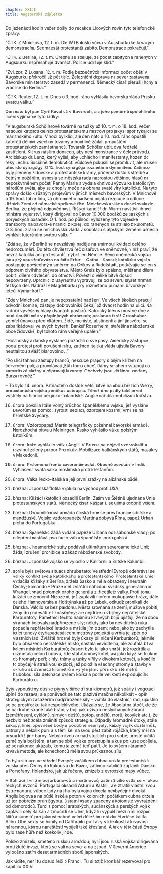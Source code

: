 ```yaml
---
chapter: XXIII
title: Augsburská zápletka
---
```


Do jedenácti hodin večer došly do redakce Lidových novin tyto telefonické zprávy:

<q>ČTK. Z Mnichova, 12. t. m.
Dle WTB došlo včera v Augsburku ke krvavým demonstracím.
Sedmdesát protestantů zabito.
Demonstrace pokračují.</q>

<q>ČTK. Z Berlína, 12. t. m.
Úředně se sděluje, že počet zabitých a raněných v Augsburku nepřesahuje dvanáct.
Policie udržuje klid.</q>

<q>Zvl. zpr. Z Lugana, 12. t. m.
Podle bezpečných informací počet obětí v Augsburku překročil už pět tisíc.
Železniční doprava na sever zastavena.
Bavorské ministerstvo zasedá v permanenci.
Německý císař přerušil hony a vrací se do Berlína.</q>

<q>ČTK. Reuter, 12. t. m.
Dnes o 3. hod. ráno vyhlásila bavorská vláda Prusku svatou válku.</q>

Den nato byl pan Cyril Kéval už v Bavorech, a z jeho poměrně spolehlivého líčení vyjímáme tyto řádky:

<q>V augsburské Schöllerově továrně na tužky už 10. t. m. o 18.
hod. večer natloukli katoličtí dělníci protestantskému mistrovi pro jakýsi spor týkající se mariánského kultu.
V noci byl klid, ale den nato o 10. hod. ráno opustili katoličtí dělníci všechny továrny a bouřlivě žádali propuštění protestantských zaměstnanců.
Továrník Schöller ubit, dva ředitelé zastřeleni.
Klérus násilím donucen, aby nesl monstrance v čele průvodu.
Arcibiskup dr. Lenz, který vyšel, aby uchlácholil manifestanty, hozen do řeky Lechu.
Sociálně demokratičtí vůdcové pokusili se promluvit, ale museli utéci do synagógy.
O 15. hod. synagóga rozmetána dynamitem.
Zatímco byly pleněny židovské a protestantské krámy, přičemž došlo k střelbě a četným požárům, usnesla se městská rada naprostou většinou hlasů na neposkvrněném početí Panny Marie a vydala ohnivou výzvu ke katolickým národům světa, aby se chopily meče na obranu svaté víry katolické.
Na tyto zprávy došlo k různým projevům v jiných městech bavorských.
V Mnichově o 19. hod. tábor lidu, za ohromného nadšení přijata rezoluce o odluce
Jižních Zemí od německé spolkové říše.
Mnichovská vláda depešovala do Berlína, že přejímá odpovědnost.
Říšský kancléř dr. Wurm navštívil ihned ministra vojenství, který dirigoval do Bavor 10 000 bodáků ze saských a porýnských posádek.
O 1. hod. po půlnoci vyhozeny tyto vojenské transporty na bavorské hranici z kolejí, do raněných se střílelo z kulometů.
O 3. hod. zrána se mnichovská vláda v souhlasu s alpskými zeměmi usnesla vyhlásit luteránům svatou válku.</q>

<q>Zdá se, že v Berlíně se nevzdávají naděje na smírnou likvidaci celého nedorozumění.
Do této chvíle trvá řeč císařova ve sněmovně, v níž praví, že nezná katolíků ani protestantů, nýbrž jen Němce.
Severoněmecká vojska jsou prý soustřeďována na čáře Erfurt – Gotha – Kassel; katolické vojsko postupuje povšechným směrem na Cvikov a Rudolstadt, potkávajíc se jen s odporem civilního obyvatelstva.
Město Greiz bylo spáleno, měšťané dílem pobiti, dílem odvlečeni do otroctví.
Pověsti o veliké bitvě dosud nepotvrzeny.
Uprchlíci z Bayreuthu vypravují, že od severu slyšet hřímání těžkých děl.
Nádraží v Magdeburku prý rozmetáno pumami bavorských letců.
Výmar hoří.</q>

<q>Zde v Mnichově panuje nepopsatelné nadšení.
Ve všech školách pracují odvodní komise, zástupy dobrovolníků čekají až dvacet hodin na ulici.
Na radnici vyvěšeny hlavy dvanácti pastorů.
Katolický klérus musí ve dne v noci sloužiti mše v přeplněných chrámech; poslanec farář Grosshuber zemřel únavou před oltářem.
Židé, monisté, abstinenti a jiní jinověrci se zabarikádovali ve svých bytech.
Bankéř Rosenheim, stařešina náboženské obce židovské, byl tohoto rána veřejně upálen.</q>

<q>Holandský a dánský vyslanec požádali o své pasy.
Americký zástupce podal protest proti porušení míru, zatímco italská vláda ujistila
Bavory neutralitou zvlášť blahovolnou.</q>

<q>Po ulici táhnou zástupy branců, nesouce prapory s bílým křížem na červeném poli, a provolávají ,Bůh tomu chce‘. Dámy šmahem vstupují do samaritské služby a připravují lazarety.
Obchody jsou většinou zavřeny.
Burza rovněž.</q>

– To bylo 14. února.
Patnáctého došlo k větší bitvě na obou březích Werry, protestantská vojska poněkud ustoupila.
Téhož dne padly také první výstřely na hranici belgicko-holandské.
Anglie nařídila mobilizaci loďstva.

16. února povolila Itálie volný průchod španělskému vojsku, jež vysláno Bavorům na pomoc.
    Tyrolští sedláci, ozbrojeni kosami, vrhli se na helvítské Švýcary.

17. února: Vzdoropapež Martin telegraficky požehnal bavorské armádě.
    Nerozhodná bitva u Meiningen.
    Rusko vyhlásilo válku polským katolíkům.

18. února: Irsko vyhlásilo válku Anglii.
    V Brusse se objevil vzdorokalif a rozvinul zelený prapor Prorokův.
    Mobilizace balkánských států, masakry v Makedonii.

19. února: Prolomena fronta severoněmecká.
    Obecné povstání v
    Indii.
    Vyhlášena svatá válka moslimská proti křesťanům.

20. února: Válka řecko-italská a její první srážky na albánské půdě.

21. března: Japonská flotila vyplula na východ proti USA.

22. března: Křižáci (katolíci) obsadili Berlín.
    Zatím ve
    Štětíně ujednána Unie protestantských států.
    Německý císař Kašpar I. se ujímá osobně velení.

23. března: Dvoumiliónová armáda čínská hrne se přes hranice sibiřské a mandžuské.
    Vojsko vzdoropapeže Martina dobývá Říma, papež Urban prchá do Portugalska.

24. března: Španělsko žádá vydání papeže Urbana od lisabonské vlády; po odepření nastává ipso facto válka španělsko-portugalská.

25. března: Jihoamerické státy podávají ultimátum severoamerické Unii; žádají zrušení prohibice a zákaz náboženské svobody.

26. března: Japonské vojsko se vylodilo v Kalifornii a
    Britské Kolumbii.

27. apríle byla světová situace zhruba tato: Ve střední Evropě odehrával se veliký konflikt světa katolického a protestantského.
    Protestantská
    Unie vytlačila křižáky z Berlína, držela Sasko a měla obsazeny i neutrální
    Čechy; komando v Praze měl zvláštní náhodou švédský generálmajor Wrangel, snad potomek onoho generála z třicetileté války.
    Proti tomu křižáci se zmocnili
    Nizozemí, jež zaplavili mořem prokopavše hráze, dále celého Hannoverska a
    Holštýnska až po Lubek, odkudž pronikali do Dánska.
    Válčilo se bez pardonu.
    Města srovnána se zemí, mužové pobiti, ženy do padesáti let znásilněny; ale nejdříve rozbíjeny nepřátelské Karburátory.
    Pamětníci těchto nadmíru krvavých bojů ujišťují, že na obou stranách bojovaly nadpřirozené síly; někdy jako by neviditelná ruka popadla nepřátelské letadlo a mrštila jím o zem; nebo jako by zachytila letící tunový čtyřiapadesáticentimetrový projektil a vrhla jej zpět do vlastních řad.
    Zvláště hrozné byly úkazy při ničení Karburátorů; jakmile bylo obsazeno nepřátelské místo, nastala neviditelná, ale zoufalá bitva kolem místních Karburátorů; časem bylo to jako smršť, jež rozdrtila a rozmetala celou budovu, kde stál atomový kotel, asi jako když se foukne do hromady peří; cihly, trámy a tašky vířily v divokém kotouči, a končilo to obyčejně strašlivou explozí, jež položila všechny stromy a stavby v okruhu až dvanácti kilometrů a vyryla jámu přes dvě stě metrů hlubokou; síla detonace ovšem kolísala podle velikosti explodujícího Karburátoru.

Byly vypouštěny dusivé plyny v šířce tři sta kilometrů, jež spálily i vegetaci úplně do rezava; ale poněvadž se tato plazivá mračna několikrát – opět strategickým zasažením nadpřirozené síly – vrátila do vlastních řad, upustilo se od prostředku tak nespolehlivého.
Ukázalo se, že Absolutno útočí, ale že se na druhé straně také brání; v boji pak užívalo neslýchaných zbraní (zemětřesení, cyklónů, sirných dešťů, potop, andělů, morů, kobylek atd.), že nezbylo než zcela změniti způsob strategie.
Odpadly hromadné útoky, stálé zákopy, linie, opevněné body a podobné nesmysly; každý voják dostal nůž, patrony a několik pum a s těmi šel na svou pěst zabít vojáčka, který měl na prsou kříž jiné barvy.
Nebylo dvou armád stojících proti sobě; prostě určitá země byla bojištěm, a tam se obě vojska prostoupila a kus po kuse pobíjela, až se nakonec ukázalo, komu ta země teď patří.
Je to ovšem náramně krvavá metoda, ale koneckonců měla svou průkaznou sílu.

To byla situace ve střední Evropě; začátkem dubna vnikla protestantská vojska přes Čechy do Rakous a do Bavor, zatímco katoličtí zaplavili Dánsko a Pomořany.
Holandsko, jak už řečeno, zmizelo z evropské mapy vůbec.

V Itálii zuřil vnitřní boj urbanovců a martinovců; zatím
Sicílie octla se v rukou řeckých evzonů.
Portugalci obsadili Asturii a Kastilii, ale ztratili vlastní svou Estremaduru; vůbec tady na jihu byla vojna docela neobyčejně divoká.
Anglie bojovala na půdě irské a potom v koloniích; počátkem dubna držela už jen pobřežní pruh Egypta.
Ostatní osady ztraceny a kolonisté vyvražděni od domorodců.
Turci s pomocí arabských, súdánských a perských vojsk zaplavili celý Balkán a zmocnili se Uher, když tu vypukl mezi nimi rozpor šíitů a sunnitů pro jakousi patrně velmi důležitou otázku čtvrtého kalifa Alího.
Obě sekty se honily od Cařihradu po Tatry s křepkostí a krvavostí náramnou, kterou naneštěstí vypíjeli také křesťané.
A tak v této části Evropy bylo zase hůře než kdekoliv jinde.

Polsko zmizelo, smeteno ruskou armádou; nyní jsou ruská vojska dirigována proti žluté invazi, která se valí na sever a na západ.
V Severní Americe vyloděno zatím deset armádních sborů japonských.

Jak vidíte, není tu dosud řeči o Francii.
Tu si totiž kronikář rezervoval pro kapitolu XXIV.
